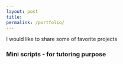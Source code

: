 ```yaml
---
layout: post
title:
permalink: /portfolio/
---
```

I would like to share some of favorite projects 

### Mini scripts - for tutoring purpose
